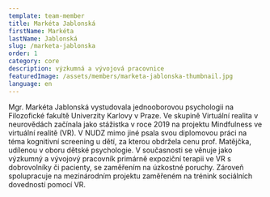 ```yaml
---
template: team-member
title: Markéta Jablonská
firstName: Markéta
lastName: Jablonská
slug: /marketa-jablonska
order: 1
category: core
description: výzkumná a vývojová pracovnice
featuredImage: /assets/members/marketa-jablonska-thumbnail.jpg
language: en
---
```


Mgr. Markéta Jablonská vystudovala jednooborovou psychologii na Filozofické fakultě Univerzity Karlovy v Praze. Ve skupině Virtuální realita v neurovědách začínala jako stážistka v roce 2019 na projektu Mindfulness ve virtuální realitě (VR). V NUDZ mimo jiné psala svou diplomovou práci na téma kognitivní screening u dětí, za kterou obdržela cenu prof. Matějčka, udílenou v oboru dětské psychologie. V současnosti se věnuje jako výzkumný a vývojový pracovník primárně expoziční terapii ve VR s dobrovolníky či pacienty, se zaměřením na úzkostné poruchy. Zároveň spolupracuje na mezinárodním projektu zaměřeném na trénink sociálních dovedností pomocí VR. 

